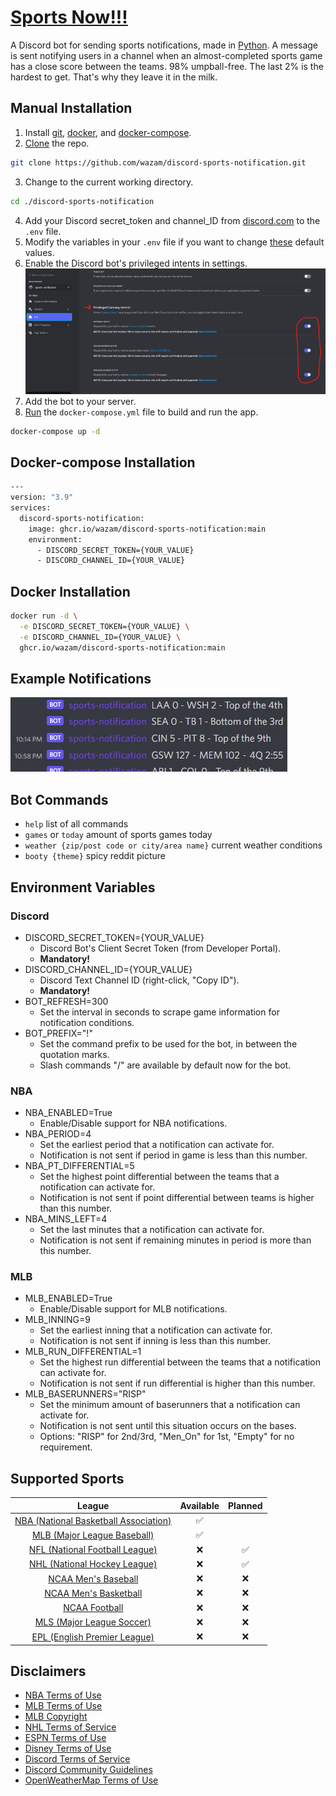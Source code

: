 # [Sports Now!!!](https://github.com/wazam/discord-sports-notification)

A Discord bot for sending sports notifications, made in [Python](https://www.python.org/). A message is sent notifying users in a channel when an almost-completed sports game has a close score between the teams. 98% umpball-free. The last 2% is the hardest to get. That's why they leave it in the milk.


## Manual Installation
1. Install [git](https://git-scm.com/book/en/v2/Getting-Started-Installing-Git), [docker](https://docs.docker.com/engine/install/), and [docker-compose](https://docs.docker.com/compose/install/).
2. [Clone](https://git-scm.com/docs/git-clone) the repo.
```sh
git clone https://github.com/wazam/discord-sports-notification.git
```
3. Change to the current working directory.
```sh
cd ./discord-sports-notification
```
4. Add your Discord secret_token and channel_ID from [discord.com](https://discord.com/developers/applications) to the `.env` file.
5. Modify the variables in your `.env` file if you want to change [these](https://github.com/wazam/discord-sports-notification#environment-variables) default values.
6. Enable the Discord bot's privileged intents in settings. ![](docs/additional-discord-bot-settings.jpg)
7. Add the bot to your server.
7. [Run](https://docs.docker.com/compose/reference/up/) the ```docker-compose.yml``` file to build and run the app.
```sh
docker-compose up -d
```


## Docker-compose Installation
```sh
---
version: "3.9"
services:
  discord-sports-notification:
    image: ghcr.io/wazam/discord-sports-notification:main
    environment:
      - DISCORD_SECRET_TOKEN={YOUR_VALUE}
      - DISCORD_CHANNEL_ID={YOUR_VALUE}
```


## Docker Installation
```sh
docker run -d \
  -e DISCORD_SECRET_TOKEN={YOUR_VALUE} \
  -e DISCORD_CHANNEL_ID={YOUR_VALUE} \
  ghcr.io/wazam/discord-sports-notification:main
```


## Example Notifications
![](docs/example-discord-notifcations.jpg)


## Bot Commands
- ```help``` list of all commands
- ```games``` or ```today``` amount of sports games today
- ```weather {zip/post code or city/area name}``` current weather conditions
- ```booty {theme}``` spicy reddit picture


## Environment Variables

### Discord
- DISCORD_SECRET_TOKEN={YOUR_VALUE}
  - Discord Bot's Client Secret Token (from Developer Portal).
  - **Mandatory!**
- DISCORD_CHANNEL_ID={YOUR_VALUE}
  - Discord Text Channel ID (right-click, "Copy ID").
  - **Mandatory!**
- BOT_REFRESH=300
  - Set the interval in seconds to scrape game information for notification conditions.
- BOT_PREFIX="!"
  - Set the command prefix to be used for the bot, in between the quotation marks.
  - Slash commands "/" are available by default now for the bot.

### NBA
- NBA_ENABLED=True
  - Enable/Disable support for NBA notifications.
- NBA_PERIOD=4
  - Set the earliest period that a notification can activate for.
  - Notification is not sent if period in game is less than this number.
- NBA_PT_DIFFERENTIAL=5
  - Set the highest point differential between the teams that a notification can activate for.
  - Notification is not sent if point differential between teams is higher than this number.
- NBA_MINS_LEFT=4
  - Set the last minutes that a notification can activate for.
  - Notification is not sent if remaining minutes in period is more than this number.

### MLB
- MLB_ENABLED=True
  - Enable/Disable support for MLB notifications.
- MLB_INNING=9
  - Set the earliest inning that a notification can activate for.
  - Notification is not sent if inning is less than this number.
- MLB_RUN_DIFFERENTIAL=1
  - Set the highest run differential between the teams that a notification can activate for.
  - Notification is not sent if run differential is higher than this number.
- MLB_BASERUNNERS="RISP"
  - Set the minimum amount of baserunners that a notification can activate for.
  - Notification is not sent until this situation occurs on the bases.
  - Options: "RISP" for 2nd/3rd, "Men_On" for 1st, "Empty" for no requirement.


## Supported Sports
| League | Available | Planned |
| :----: | :----: | :----: |
| [NBA (National Basketball Association)](https://data.nba.net/10s/prod/v2/today.json) | ✅ |   |
| [MLB (Major League Baseball)](http://statsapi.mlb.com/api/v1/schedule/games/?sportId=1) | ✅ |   |
| [NFL (National Football League)](http://site.api.espn.com/apis/site/v2/sports/football/nfl/scoreboard) | ❌ | ✅ |
| [NHL (National Hockey League)](https://statsapi.web.nhl.com/api/v1/schedule) | ❌ | ✅ |
| [NCAA Men's Baseball](https://site.api.espn.com/apis/site/v2/sports/baseball/college-baseball/scoreboard) | ❌ | ❌ |
| [NCAA Men's Basketball](http://site.api.espn.com/apis/site/v2/sports/basketball/mens-college-basketball/scoreboard) | ❌ | ❌ |
| [NCAA Football](http://site.api.espn.com/apis/site/v2/sports/football/college-football/scoreboard) | ❌ | ❌ |
| [MLS (Major League Soccer)](http://site.api.espn.com/apis/site/v2/sports/soccer/usa.1/scoreboard) | ❌ | ❌ |
| [EPL (English Premier League)](http://site.api.espn.com/apis/site/v2/sports/soccer/eng.1/scoreboard) | ❌ | ❌ |

## Disclaimers
- [NBA Terms of Use](https://www.nba.com/termsofuse)
- [MLB Terms of Use](https://www.mlb.com/official-information/terms-of-use)
- [MLB Copyright](https://gdx.mlb.com/components/copyright.txt)
- [NHL Terms of Service](https://www.nhl.com/info/terms-of-service)
- [ESPN Terms of Use](https://web.archive.org/web/20220409030827/http://www.espn.com/apis/devcenter/terms.html)
- [Disney Terms of Use](https://disneytermsofuse.com/english/)
- [Discord Terms of Service](https://discord.com/terms)
- [Discord Community Guidelines](https://discord.com/guidelines)
- [OpenWeatherMap Terms of Use](https://openweather.co.uk/storage/app/media/Terms/Openweather_website_terms_and_conditions_of_use.pdf)
